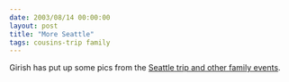 ```yaml
---
date: 2003/08/14 00:00:00
layout: post
title: "More Seattle"
tags: cousins-trip family
---
```


Girish has put up some pics from the [Seattle trip and other family events](http://f2.pg.photos.yahoo.com/girishvnair02).
